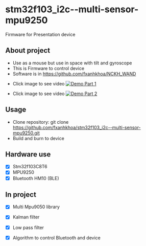 # stm32f103_i2c--multi-sensor-mpu9250
Firmware for Presentation device

## About project
* Use as a mouse but use in space with tilt and gyroscope
* This is Firmware to control device
* Software is in https://github.com/fxanhkhoa/NCKH_WAND
- Click image to see video [![Demo Part 1](https://img.youtube.com/vi/X8A_cdO6KPk/mqdefault.jpg)](https://youtu.be/X8A_cdO6KPk)

- Click image to see video [![Demo Part 2](https://img.youtube.com/vi/bdu2eqgzXk4/mqdefault.jpg)](https://youtu.be/bdu2eqgzXk4)

## Usage
* Clone repository: git clone https://github.com/fxanhkhoa/stm32f103_i2c--multi-sensor-mpu9250.git
* Build and burn to device

## Hardware use
- [x] Stm32f103C8T6
- [x] MPU9250
- [x] Bluetooth HM10 (BLE)

## In project

- [x] Multi Mpu9050 library

- [x] Kalman filter

- [x] Low pass filter

- [x] Algorithm to control Bluetooth and device
